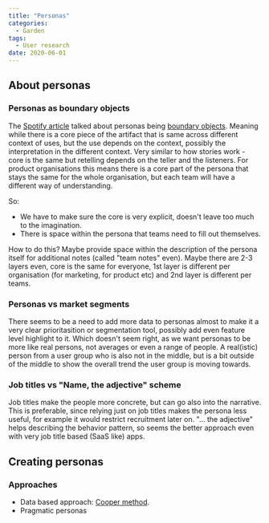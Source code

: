 ```yaml
---
title: "Personas"
categories:
  - Garden
tags:
  - User research
date: 2020-06-01
---
```


## About personas

### Personas as boundary objects

The [Spotify article](https://spotify.design/article/the-story-of-spotify-personas) talked about personas being [boundary objects](https://en.wikipedia.org/wiki/Boundary_object). Meaning while there is a core piece of the artifact that is same across different context of uses, but the use depends on the context, possibly the interpretation in the different context. Very similar to how stories work - core is the same but retelling depends on the teller and the listeners. For product organisations this means there is a core part of the persona that stays the same for the whole organisation, but each team will have a different way of understanding.

So:

 - We have to make sure the core is very explicit, doesn't leave too much to the imagination.
 - There is space within the persona that teams need to fill out themselves.

How to do this? Maybe provide space within the description of the persona itself for additional notes (called "team notes" even). Maybe there are 2-3 layers even, core is the same for everyone, 1st layer is different per organisation (for marketing, for product etc) and 2nd layer is different per teams.

### Personas vs market segments

There seems to be a need to add more data to personas almost to make it a very clear prioritasition or segmentation tool, possibly add even feature level highlight to it. Which doesn't seem right, as we want personas to be more like real persons, not averages or even a range of people. A real(istic) person from a user group who is also not in the middle, but is a bit outside of the middle to show the overall trend the user group is moving towards.

### Job titles vs "Name, the adjective" scheme

Job titles make the people more concrete, but can go also into the narrative. This is preferable, since relying just on job titles makes the persona less useful, for example it would restrict recruitment later on. "... the adjective" helps describing the behavior pattern, so seems the better approach even with very job title based (SaaS like) apps.

## Creating personas

### Approaches

 - Data based approach: [Cooper method](https://www.cooper.com/journal/2008/05/getting_from_research_to_perso/).
 - Pragmatic personas
